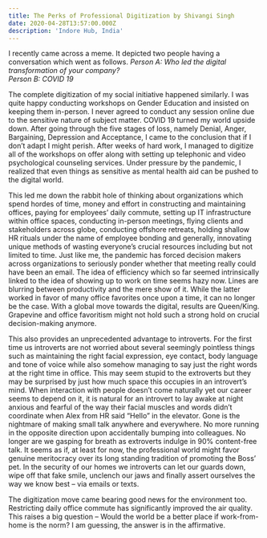 ```yaml
---
title: The Perks of Professional Digitization by Shivangi Singh
date: 2020-04-28T13:57:00.000Z
description: 'Indore Hub, India'
---
```

I recently came across a meme. It depicted two people having a conversation which went as follows. *Person A: Who led the digital transformation of your company?*\
*Person B: COVID 19*

The complete digitization of my social initiative happened similarly. I was quite happy conducting workshops on Gender Education and insisted on keeping them in-person. I never agreed to conduct any session online due to the sensitive nature of subject matter. COVID 19 turned my world upside down. After going through the five stages of loss, namely Denial, Anger, Bargaining, Depression and Acceptance, I came to the conclusion that if I don’t adapt I might perish. After weeks of hard work, I managed to digitize all of the workshops on offer along with setting up telephonic and video psychological counseling services. Under pressure by the pandemic, I realized that even things as sensitive as mental health aid can be pushed to the digital world.

This led me down the rabbit hole of thinking about organizations which spend hordes of  time, money and effort in constructing and maintaining offices, paying for employees’ daily commute, setting up IT infrastructure within office spaces, conducting in-person meetings, flying clients and stakeholders across globe, conducting offshore retreats, holding shallow HR rituals under the name of employee bonding and generally, innovating unique methods of wasting everyone’s crucial resources including but not limited to time. Just like me, the pandemic has forced decision makers across organizations to seriously ponder whether that meeting really could have been an email. The idea of efficiency which so far seemed intrinsically linked to the idea of showing up to work on time seems hazy now. Lines are blurring between productivity and the mere show of it. While the latter worked in favor of many office favorites once upon a time, it can no longer be the case. With a global move towards the digital, results are Queen/King. Grapevine and office favoritism might not hold such a strong hold on crucial decision-making anymore.

This also provides an unprecedented advantage to introverts. For the first time us introverts are not worried about several seemingly pointless things such as maintaining the right facial expression, eye contact, body language and tone of voice while also somehow managing to say just the right words at the right time in office. This may seem stupid to the extroverts but they may be surprised by just how much space this occupies in an introvert’s mind. When interaction with people doesn’t come naturally yet our career seems to depend on it, it is natural for an introvert to lay awake at night anxious and fearful of the way their facial muscles and words didn’t coordinate when Alex from HR said “Hello” in the elevator. Gone is the nightmare of making small talk anywhere and everywhere. No more running in the opposite direction upon accidentally bumping into colleagues. No longer are we gasping for breath as extroverts indulge in 90% content-free talk. It seems as if, at least for now, the professional world might favor genuine meritocracy over its long standing tradition of promoting the Boss’ pet. In the security of our homes we introverts can let our guards down, wipe off that fake smile, unclench our jaws and finally assert ourselves the way we know best – via emails or texts.

The digitization move came bearing good news for the environment too. Restricting daily office commute has significantly improved the air quality. This raises a big question – Would the world be a better place if work-from-home is the norm? I am guessing, the answer is in the affirmative.